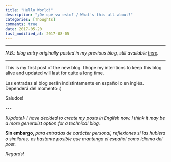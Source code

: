 ```yaml
---
title: "Hello World!"
description: "¿De qué va esto? / What's this all about?"
categories: [Thoughts]
comments: true
date: 2017-05-20
last_modified_at: 2017-08-05
---
```


***
_N.B.: blog entry originally posted in my previous blog, still available [here](https://estraviz.github.io/estraviz2017/personal/hello-world/)._
***

This is my first post of the new blog. I hope my intentions to keep this blog alive and updated will last for quite a long time.

Las entradas al blog serán indistintamente en español o en inglés. Dependerá del momento :)

Saludos!

\-\-\-

_\[Update\]: I have decided to create my posts in English now. I think it may be a more generalist option for a technical blog._

**Sin embargo**, _para entradas de carácter personal, reflexiones si las hubiera o similares, es bastante posible que mantenga el español como idioma del post._

_Regards!_
